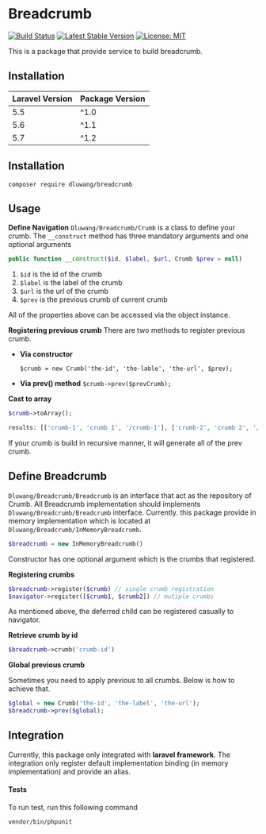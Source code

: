 #  **Breadcrumb**

[![Build Status](https://travis-ci.org/dluwang/breadcrumb.svg?branch=master)](https://travis-ci.org/dluwang/breadcrumb)
[![Latest Stable Version](https://poser.pugx.org/dluwang/breadcrumb/v/stable)](https://packagist.org/packages/dluwang/breadcrumb)
[![License: MIT](https://img.shields.io/badge/License-MIT-yellow.svg)](https://opensource.org/licenses/MIT)

This is a package that provide service to build breadcrumb.


## **Installation**


| Laravel Version | Package Version |
|--|-|
| 5.5 | ^1.0 |
| 5.6 | ^1.1 |
| 5.7 | ^1.2 |


## **Installation**

```
composer require dluwang/breadcrumb
```

## **Usage**
**Define Navigation**
`Dluwang/Breadcrumb/Crumb`  is  a class to define your crumb. The `__construct` method has three mandatory arguments and one optional arguments

```php
public function __construct($id, $label, $url, Crumb $prev = null)
```

 1. `$id` is the id of the crumb
 2. `$label`  is the label of the crumb
 3. `$url` is the url of the crumb
 4. `$prev` is the previous crumb of current crumb

All of the properties above can be accessed via the object instance.

**Registering previous crumb**
There are two methods to register previous crumb.

 - **Via constructor**

    `$crumb = new Crumb('the-id', 'the-lable', 'the-url', $prev);`

 - **Via prev() method**
    `$crumb->prev($prevCrumb);`

**Cast to array**

```php
$crumb->toArray();

results: [['crumb-1', 'crumb 1', '/crumb-1'], ['crumb-2', 'crumb 2', '/crumb-2']]
```

If your crumb is build in recursive manner, it will generate all of the prev crumb.

## **Define Breadcrumb**
`Dluwang/Breadcrumb/Breadcrumb`  is an interface that act as the repository of Crumb. All Breadcrumb implementation should implements `Dluwang/Breadcrumb/Breadcrumb` interface. Currently. this package provide in memory implementation which is located at `Dluwang/Breadcrumb/InMemoryBreadcrumb`.

```php
$breadcrumb = new InMemoryBreadcrumb()
```
Constructor has one optional argument which is the crumbs that registered.

**Registering crumbs**

```php
$breadcrumb->register($crumb) // single crumb registration
$navigator->register([$crumb1, $crumb2]) // mutiple crumbs
```

As mentioned above, the deferred child can be registered casually to navigator.

**Retrieve crumb by id**

```php
$breadcrumb->crumb('crumb-id')
```

**Global previous crumb**

Sometimes you need to apply previous to all crumbs. Below is how to achieve that.

```php
$global = new Crumb('the-id', 'the-label', 'the-url');
$breadcrumb->prev($global);
```

## **Integration**

Currently, this package only integrated with **laravel framework**. The integration only register default implementation binding (in memory implementation) and provide an alias.

#### **Tests**
To run test, run this following command

```
vendor/bin/phpunit
```
